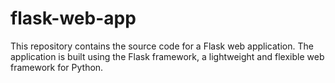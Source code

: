 # flask-web-app
This repository contains the source code for a Flask web application. The application is built using the Flask framework, a lightweight and flexible web framework for Python.
